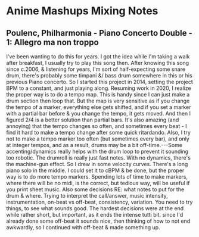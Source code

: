 # Anime Mashups Mixing Notes

##  Poulenc, Philharmonia - Piano Concerto Double - 1: Allegro ma non troppo

I've been wanting to do this for years. I got the idea while I'm taking a walk after breakfast, I usually try to play this song then. After knowing this song since c.2006, & listening for years, I'm sort of half-expecting some snare drum, there's probably some timpani &/ bass drum somewhere in this or his previous Piano concerto. So I started this project in 2014, setting the project BPM to a constant, and just playing along. Resuming work in 2020, I realize the proper way is to do a tempo map. This is handy since I can just make a drum section then loop that. But the map is very sensitive as if you change the tempo of a marker, everything else gets shifted, and if you set a marker with a partial bar before & you change the tempo, it gets moved. And then I figured 2/4 is a better solution than partial bars. It's also amazing (and annoying) that the tempo changes so often, and sometimes every beat - I find it hard to make a tempo change after some quick ritardando. Also, I try not to make a tempo marker too often (but sometimes every bar), and only at integer tempos, and as a result, drums may be a bit off-time.---Some accenting/dynamics really helps with the drum loop to prevent it sounding too robotic. The drumroll is really just fast notes. With no dynamics, there's the machine-gun effect. So I drew in some velocity curves. There's a long piano solo in the middle. I could set it to cBPM & be done, but the proper way is to do more tempo markers. Spending lots of time to make markers, where there will be no midi, is the correct, but tedious way, will be useful if you print sheet music. Also some decisions RE: what notes to put for the drum & where. Trying to interpret the call/answer, music intensity, instrumentation, on-beat vs off-beat, consistency, variation. You need to try things, to see what sounds good. The hardest decisions were at the end while rather short, but important, as it ends the intense tutti bit. since I'd already done some off-beat it sounds nice, then thinking of how to not end awkwardly, so I continued with off-beat & made something up.
